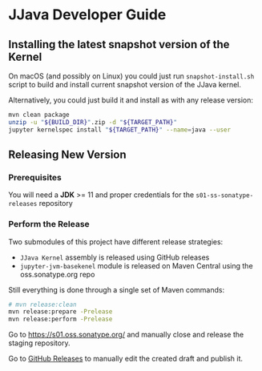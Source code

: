 # JJava Developer Guide

## Installing the latest snapshot version of the Kernel

On macOS (and possibly on Linux) you could just run `snapshot-install.sh` script 
to build and install current snapshot version of the JJava kernel.

Alternatively, you could just build it and install as with any release version:

```bash
mvn clean package
unzip -u "${BUILD_DIR}".zip -d "${TARGET_PATH}"
jupyter kernelspec install "${TARGET_PATH}" --name=java --user
```

## Releasing New Version

### Prerequisites

You will need a **JDK** >= 11 and proper credentials for the `s01-ss-sonatype-releases` repository

### Perform the Release

Two submodules of this project have different release strategies:

- `JJava Kernel` assembly is released using GitHub releases
- `jupyter-jvm-basekenel` module is released on Maven Central using the oss.sonatype.org repo

Still everything is done through a single set of Maven commands:

```bash
# mvn release:clean
mvn release:prepare -Prelease
mvn release:perform -Prelease
```
Go to https://s01.oss.sonatype.org/ and manually close and release the staging repository.

Go to [GitHub Releases](https://github.com/dflib/jjava/releases) to manually edit the created draft and publish it.
